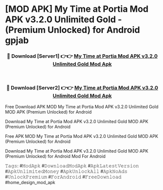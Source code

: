 # [MOD APK] My Time at Portia Mod APK v3.2.0 Unlimited Gold - (Premium Unlocked) for Android gpjab



<div align="center">
<h3>🔴 Download [Server1] 👉👉 <a href="https://momento.my/?title=My_Time_at_Portia_Mod_APK_v3.2.0_Unlimited_Gold">My Time at Portia Mod APK v3.2.0 Unlimited Gold Mod Apk</a></h3><br>

<h3>🔴 Download [Server2] 👉👉 <a href="https://momento.my/?title=My_Time_at_Portia_Mod_APK_v3.2.0_Unlimited_Gold">My Time at Portia Mod APK v3.2.0 Unlimited Gold Mod Apk</a></h3>
</div>



Free Download APK MOD My Time at Portia Mod APK v3.2.0 Unlimited Gold MOD APK (Premium Unlocked) for Android

Download My Time at Portia Mod APK v3.2.0 Unlimited Gold MOD APK (Premium Unlocked) for Android

Free APK MOD My Time at Portia Mod APK v3.2.0 Unlimited Gold MOD APK (Premium Unlocked) for Android

Download My Time at Portia Mod APK v3.2.0 Unlimited Gold MOD APK (Premium Unlocked) for Android Mod For Android

𝚃𝚊𝚐𝚜: #𝙼𝚘𝚍𝙰𝚙𝚔 #𝙳𝚘𝚠𝚗𝚕𝚘𝚊𝚍𝙼𝚘𝚍𝙰𝚙𝚔 #𝙰𝚙𝚔𝙻𝚊𝚝𝚎𝚜𝚝𝚅𝚎𝚛𝚜𝚒𝚘𝚗 #𝙰𝚙𝚔𝚄𝚗𝚕𝚒𝚖𝚒𝚝𝚎𝚍𝙼𝚘𝚗𝚎𝚢 #𝙰𝚙𝚔𝚄𝚗𝚕𝚘𝚌𝚔𝙰𝚕𝚕 #𝙰𝚙𝚔𝙽𝚘𝙰𝚍𝚜 #𝚄𝚗𝚕𝚘𝚌𝚔𝙿𝚛𝚎𝚖𝚒𝚞𝚖 #𝙵𝚘𝚛𝙰𝚗𝚍𝚛𝚘𝚒𝚍 #𝙵𝚛𝚎𝚎𝙳𝚘𝚠𝚗𝚕𝚘𝚊𝚍 #home_design_mod_apk
